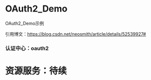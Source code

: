# OAuth2_Demo
OAuth2_Demo示例

引用博文：https://blog.csdn.net/neosmith/article/details/52539927#

### 认证中心：oauth2
# 资源服务：待续



